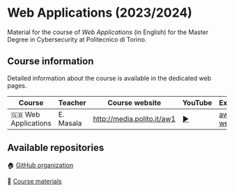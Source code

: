 # Web Applications (2023/2024)

Material for the course of _Web Applications_ (in English) for the Master Degree in Cybersecurity at Politecnico di Torino.

## Course information

Detailed information about the course is available in the dedicated web pages.

| Course | Teacher | Course website | YouTube | Exercises |
|----------|-------|---------|---------|--------|
| :gb: Web Applications  | E. Masala | <http://media.polito.it/aw1> | [:arrow_forward:](https://www.youtube.com/playlist?list=PLuZyhAOPm9pPEI67ZU8ghnVmEG6SMhT-Q) | [aw-weeks](https://github.com/polito-AW-2024/aw-weeks) |

## Available repositories

:house: [GitHub organization](https://github.com/polito-WA-2024)

:blue_book: [Course materials](https://github.com/polito-WA-2024/materials)
